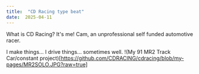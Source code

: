 ```yaml
---
title:  "CD Racing type beat"
date:  2025-04-11
---
```

What is CD Racing?
It's me!  Cam, an unprofessional self funded automotive racer.

I make things...  I drive things...  sometimes well.
!(My 91 MR2 Track Car/constant project)[https://github.com/CDRACING/cdracing/blob/my-pages/MR2SOLO.JPG?raw=true]
